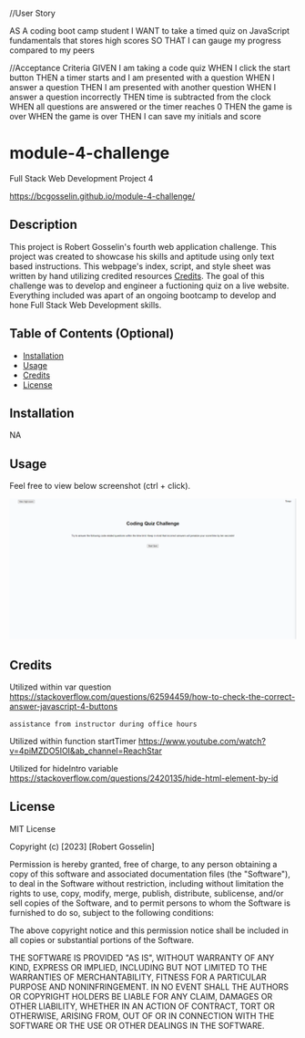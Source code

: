 //User Story

AS A coding boot camp student
I WANT to take a timed quiz on JavaScript fundamentals that stores high scores
SO THAT I can gauge my progress compared to my peers

//Acceptance Criteria
GIVEN I am taking a code quiz
WHEN I click the start button
THEN a timer starts and I am presented with a question
WHEN I answer a question
THEN I am presented with another question
WHEN I answer a question incorrectly
THEN time is subtracted from the clock
WHEN all questions are answered or the timer reaches 0
THEN the game is over
WHEN the game is over
THEN I can save my initials and score


# module-4-challenge
Full Stack Web Development Project 4

https://bcgosselin.github.io/module-4-challenge/

## Description

This project is Robert Gosselin's fourth web application challenge. This project was created to showcase his skills and aptitude using only text based instructions. This webpage's index, script, and style sheet was written by hand utilizing credited resources [Credits](#credits). The goal of this challenge was to develop and engineer a fuctioning quiz on a live website. Everything included was apart of an ongoing bootcamp to develop and hone Full Stack Web Development skills.

## Table of Contents (Optional)

- [Installation](#installation)
- [Usage](#usage)
- [Credits](#credits)
- [License](#license)

## Installation

NA

## Usage

Feel free to view below screenshot (ctrl + click).

![alt text](assets/images/screenshot.png)

## Credits

Utilized within var question
    https://stackoverflow.com/questions/62594459/how-to-check-the-correct-answer-javascript-4-buttons

    assistance from instructor during office hours

Utilized within function startTimer
    https://www.youtube.com/watch?v=4piMZDO5IOI&ab_channel=ReachStar

Utilized for hideIntro variable
    https://stackoverflow.com/questions/2420135/hide-html-element-by-id





## License

MIT License

Copyright (c) [2023] [Robert Gosselin]

Permission is hereby granted, free of charge, to any person obtaining a copy
of this software and associated documentation files (the "Software"), to deal
in the Software without restriction, including without limitation the rights
to use, copy, modify, merge, publish, distribute, sublicense, and/or sell
copies of the Software, and to permit persons to whom the Software is
furnished to do so, subject to the following conditions:

The above copyright notice and this permission notice shall be included in all
copies or substantial portions of the Software.

THE SOFTWARE IS PROVIDED "AS IS", WITHOUT WARRANTY OF ANY KIND, EXPRESS OR
IMPLIED, INCLUDING BUT NOT LIMITED TO THE WARRANTIES OF MERCHANTABILITY,
FITNESS FOR A PARTICULAR PURPOSE AND NONINFRINGEMENT. IN NO EVENT SHALL THE
AUTHORS OR COPYRIGHT HOLDERS BE LIABLE FOR ANY CLAIM, DAMAGES OR OTHER
LIABILITY, WHETHER IN AN ACTION OF CONTRACT, TORT OR OTHERWISE, ARISING FROM,
OUT OF OR IN CONNECTION WITH THE SOFTWARE OR THE USE OR OTHER DEALINGS IN THE
SOFTWARE.
